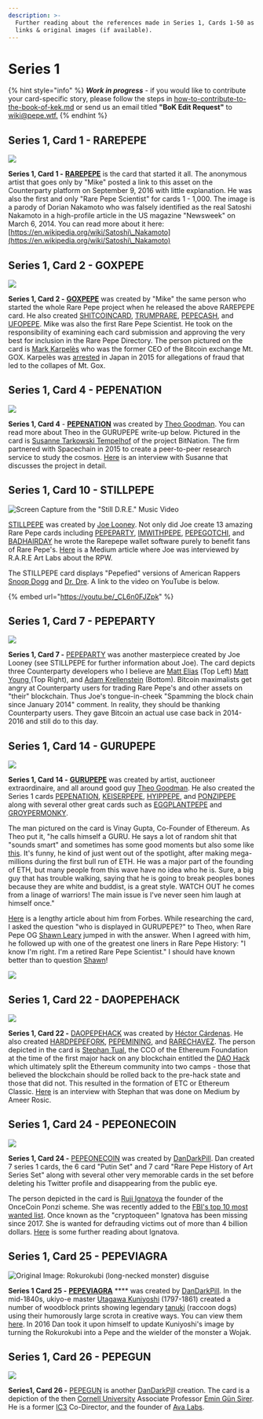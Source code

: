 ```yaml
---
description: >-
  Further reading about the references made in Series 1, Cards 1-50 as well as
  links & original images (if available).
---
```


# Series 1

{% hint style="info" %}
_**Work in progress**_ - if you would like to contribute your card-specific story, please follow the steps in [how-to-contribute-to-the-book-of-kek.md](../../../how-to-contribute-to-the-book-of-kek.md "mention") or send us an email titled **"BoK Edit Request"** to [wiki@pepe.wtf.](mailto:wiki@pepe.wtf?subject=BoK%20Edit%20Request)&#x20;
{% endhint %}

## Series 1, Card 1 - RAREPEPE

![](../../../.gitbook/assets/RAREPEPE.png)

**Series 1, Card 1 -** [**RAREPEPE**](https://pepe.wtf/asset/RAREPEPE) is the card that started it all. The anonymous artist that goes only by "Mike" posted a link to this asset on the Counterparty platform on September 9, 2016 with little explanation. He was also the first and only "Rare Pepe Scientist" for cards 1 - 1,000. The image is a parody of Dorian Nakamoto who was falsely identified as the real Satoshi Nakamoto in a high-profile article in the US magazine "Newsweek" on March 6, 2014. You can read more about it here: [https://en.wikipedia.org/wiki/Satoshi\_Nakamoto](https://en.wikipedia.org/wiki/Satoshi\_Nakamoto)

## Series 1, Card 2 - GOXPEPE

![](<../../../.gitbook/assets/S01 C02 - GOXPEPE card and source.jpg>)

**Series 1, Card 2 -** [**GOXPEPE**](https://pepe.wtf/asset/GOXPEPE) was created by "Mike" the same person who started the whole Rare Pepe project when he released the above RAREPEPE card. He also created [SHITCOINCARD](https://pepe.wtf/asset/SHITCOINCARD), [TRUMPRARE](https://pepe.wtf/asset/TRUMPRARE), [PEPECASH](https://pepe.wtf/asset/PEPECASH), and [UFOPEPE](https://pepe.wtf/asset/UFOPEPE). Mike was also the first Rare Pepe Scientist. He took on the responsibility of examining each card submission and approving the very best for inclusion in the Rare Pepe Directory. The person pictured on the card is [Mark Karpelès](https://en.wikipedia.org/wiki/Mark\_Karpel%C3%A8s) who was the former CEO of the Bitcoin exchange Mt. GOX. Karpelès was [arrested](https://www.ndtv.com/business/former-ceo-of-collapsed-mt-gox-bitcoin-exchange-arrested-in-japan-report-1202733) in Japan in 2015 for allegations of fraud that led to the collapes of Mt. Gox.

## Series 1, Card 4 - PEPENATION

![](<../../../.gitbook/assets/S01 C04 - PEPENATION card and source.jpg>)

**Series 1, Card 4** - [**PEPENATION**](https://pepe.wtf/asset/PEPENATION) was created by [Theo Goodman](https://pepe.wtf/artists/Theo-Goodman). You can read more about Theo in the GURUPEPE write-up below. Pictured in the card is [Susanne Tarkowski Tempelhof](https://www.crunchbase.com/person/susanne-tarkowski-tempelhof) of the project BitNation. The firm partnered with Spacechain in 2015 to create a peer-to-peer research service to study the cosmos. [Here](https://cointelegraph.com/news/bitnation-spacechain-the-mission-to-decentralize-space-exploration) is an interview with Susanne that discusses the project in detail.&#x20;

## Series 1, Card 10 - STILLPEPE

![Screen Capture from the "Still D.R.E." Music Video](<../../../.gitbook/assets/S01 C10 - STILLPEPE card and source.jpg>)

[STILLPEPE](https://pepe.wtf/asset/STILLPEPE) was created by [Joe Looney](https://twitter.com/wasthatawolf). Not only did Joe create 13 amazing Rare Pepe cards including [PEPEPARTY](https://pepe.wtf/asset/PEPEPARTY), [IMWITHPEPE](https://pepe.wtf/asset/IMWITHPEPE), [PEPEGOTCHI](https://pepe.wtf/asset/PEPEGOTCHI), and [BADHAIRDAY](https://pepe.wtf/asset/BADHAIRDAY) he wrote the Rarepepe wallet software purely to benefit fans of Rare Pepe's. [Here](https://medium.com/@rareartlabs/rareaf-talks-joe-looney-rare-pepe-wallet-db309924c72b) is a Medium article where Joe was interviewed by R.A.R.E Art Labs about the RPW.

The STILLPEPE card displays "Pepefied" versions of American Rappers [Snoop Dogg](https://en.wikipedia.org/wiki/Snoop\_Dogg) and [Dr. Dre](https://en.wikipedia.org/wiki/Dr.\_Dre). A link to the video on YouTube is below.



{% embed url="https://youtu.be/_CL6n0FJZpk" %}

## Series 1, Card 7 - PEPEPARTY

![](<../../../.gitbook/assets/S01 C07 - PEPEPARTY card and source.jpg>)

**Series 1, Card 7 -** [PEPEPARTY](https://pepe.wtf/asset/PEPEPARTY) was another masterpiece created by Joe Looney (see STILLPEPE for further information about Joe). The card depicts three Counterparty developers who I believe are [Matt Elias](https://counterparty.io/team/matt-elias/) (Top Left) [Matt Young ](https://counterparty.io/team/matt-young/)(Top Right), and [Adam Krellenstein](https://counterparty.io/team/adam-krellenstein/) (Bottom). Bitcoin maximalists get angry at Counterparty users for trading Rare Pepe's and other assets on "their" blockchain. Thus Joe's tongue-in-cheek "Spamming the block chain since January 2014" comment. In reality, they should be thanking Counterparty users. They gave Bitcoin an actual use case back in 2014-2016 and still do to this day.&#x20;

## Series 1, Card 14 - GURUPEPE

![](<../../../.gitbook/assets/S01 C14 - GURUPEPE card and source.jpg>)

**Series 1, Card 14 -** [**GURUPEPE**](https://pepe.wtf/asset/GURUPEPE) was created by artist, auctioneer extraordinaire, and all around good guy [Theo Goodman](https://twitter.com/theog\_\_). He also created the Series 1 cards [PEPENATION](https://pepe.wtf/asset/PEPENATION), [KEISERPEPE](https://pepe.wtf/asset/KEISERPEPE), [HYIPPEPE](https://pepe.wtf/asset/HYIPPEPE), and [PONZIPEPE](https://pepe.wtf/asset/PONZIPEPE) along with several other great cards such as [EGGPLANTPEPE](https://pepe.wtf/asset/EGGPLANTPEPE) and [GROYPERMONKY](https://pepe.wtf/asset/GROYPERMONKY).

The man pictured on the card is Vinay Gupta, Co-Founder of Ethereum. As Theo put it, "he calls himself a GURU. He says a lot of random shit that "sounds smart" and sometimes has some good moments but also some like [this](https://www.reddit.com/r/ethereum/comments/7d0pbn/how\_do\_you\_feel\_about\_vinay\_gupta\_saying\_that\_all/). It's funny, he kind of just went out of the spotlight, after making mega-millions during the first bull run of ETH. He was a major part of the founding of ETH, but many people from this wave have no idea who he is. Sure, a big guy that has trouble walking, saying that he is going to break peoples bones because they are white and buddist, is a great style. WATCH OUT he comes from a linage of warriors! The main issue is I've never seen him laugh at himself once."

[Here](https://www.forbes.com/sites/rahulsingireddy/2017/10/18/vinay-gupta-on-why-ethereum-is-the-future/?sh=3e809c6856f2) is a lengthy article about him from Forbes. While researching the card, I asked the question "who is displayed in GURUPEPE?" to Theo, when Rare Pepe OG [Shawn Leary](https://pepe.wtf/artists/Shawn-Leary) jumped in with the answer. When I agreed with him, he followed up with one of the greatest one liners in Rare Pepe History: "I know I'm right. I'm a retired Rare Pepe Scientist." I should have known better than to question [Shawn](https://twitter.com/shawnleary)!&#x20;

![](<../../../.gitbook/assets/GURUPEPE edit.png>)

## Series 1, Card 22 - DAOPEPEHACK

![](<../../../.gitbook/assets/S01 C22 - DAOPEPEHACK card and source.jpg>)

**Series 1, Card 22 -** [DAOPEPEHACK](https://pepe.wtf/asset/DAOPEPEHACK) was created by [Héctor Cárdenas](https://twitter.com/hcarpach). He also created [HARDPEPEFORK](https://pepe.wtf/asset/HARDPEPEFORK), [PEPEMINING](https://pepe.wtf/asset/PEPEMINING), and [RARECHAVEZ](https://pepe.wtf/asset/RARECHAVEZ). The person depicted in the card is [Stephan Tual](https://www.crunchbase.com/person/stephan-tual), the CCO of the Ethereum Foundation at the time of the first major hack on any blockchain entitled the [DAO Hack](https://en.wikipedia.org/wiki/The\_DAO\_\(organization\)) which ultimately split the Ethereum community into two camps - those that believed the blockchain should be rolled back to the pre-hack state and those that did not. This resulted in the formation of ETC or Ethereum Classic. [Here](https://medium.com/decentralize-today/q-a-stephan-tual-former-cco-of-ethereum-and-founder-of-slock-it-the-dao-cf934fe28a4c) is an interview with Stephan that was done on Medium by Ameer Rosic.&#x20;

## Series 1, Card 24 - PEPEONECOIN

![](<../../../.gitbook/assets/S01 C24 - PEPEONECOIN card and source.jpg>)

**Series 1, Card 24 -** [PEPEONECOIN](https://pepe.wtf/asset/PEPEONECOIN) was created by [DanDarkPill](https://pepe.wtf/artists/DanDarkPill). Dan created 7 series 1 cards, the 6 card "Putin Set" and 7 card "Rare Pepe History of Art Series Set" along with several other very memorable cards in the set before deleting his Twitter profile and disappearing from the public eye.&#x20;

The person depicted in the card is [Ruji Ignatova](https://en.wikipedia.org/wiki/Ruja\_Ignatova) the founder of the OnceCoin Ponzi scheme. She was recently added to the [FBI's top 10 most wanted list](https://www.fbi.gov/wanted/topten/ruja-ignatova/@@download.pdf). Once known as the "cryptoqueen" Ignatova has been missing since 2017. She is wanted for defrauding victims out of more than 4 billion dollars. [Here](https://briefly.co.za/105908-ruja-ignatova-where-founder-ponzi-scheme-onecoin.html) is some further reading about Ignatova.

## Series 1, Card 25 - PEPEVIAGRA

![Original Image: Rokurokubi (long-necked monster) disguise](<../../../.gitbook/assets/S01 C25 - PEPEVIAGRA card and origcopy.jpg>)

**Series 1 Card 25 -** [**PEPEVIAGRA**](https://pepe.wtf/asset/PEPEVIAGRA) **** was created by [DanDarkPill](https://pepe.wtf/artists/DanDarkPill). In the mid-1840s, ukiyo-e master [Utagawa Kuniyoshi](http://en.wikipedia.org/wiki/Utagawa\_Kuniyoshi) (1797-1861) created a number of woodblock prints showing legendary [tanuki](http://en.wikipedia.org/wiki/Tanuki) (raccoon dogs) using their humorously large scrota in creative ways. You can view them [here](http://pinktentacle.com/2009/06/all-purpose-tanuki-testicles-prints-by-kuniyoshi/). In 2016 Dan took it upon himself to update Kuniyoshi's image by turning the Rokurokubi into a Pepe and the wielder of the monster a Wojak.&#x20;

## Series 1, Card 26 - PEPEGUN

![](<../../../.gitbook/assets/S01 C26 - PEPEGUN card and source.jpg>)

**Series1, Card 26 -** [PEPEGUN](https://pepe.wtf/asset/PEPEGUN) is another [DanDarkPil](https://pepe.wtf/artists/DanDarkPill)l creation. The card is a depiction of the then [Cornell University](https://www.cornell.edu/) Associate Professor [Emin Gün Sirer](https://www.cs.cornell.edu/people/egs/). He is a former [IC3](https://www.ic3.gov/) Co-Director, and the founder of [Ava Labs](https://www.avalabs.org/).

